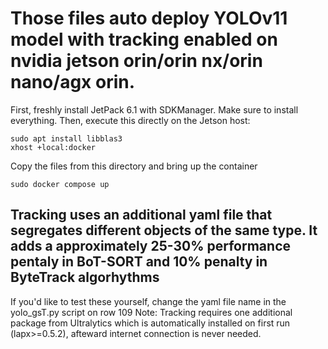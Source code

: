 # Those files auto deploy YOLOv11 model with tracking enabled on nvidia jetson orin/orin nx/orin nano/agx orin.

First, freshly install JetPack 6.1 with SDKManager. Make sure to install everything. 
Then, execute this directly on the Jetson host:

```
sudo apt install libblas3
xhost +local:docker
```

Copy the files from this directory and bring up the container

```
sudo docker compose up
```

## __Tracking uses an additional yaml file that segregates different objects of the same type. It adds a approximately 25-30% performance pentaly in BoT-SORT and 10% penalty in ByteTrack algorhythms__

If you'd like to test these yourself, change the yaml file name in the yolo_gsT.py script on row 109
Note: Tracking requires one additional package from Ultralytics which is automatically installed on first run (lapx>=0.5.2), afteward internet connection is never needed.
